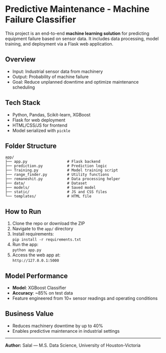 
# Predictive Maintenance - Machine Failure Classifier

This project is an end-to-end **machine learning solution** for predicting equipment failure based on sensor data. It includes data processing, model training, and deployment via a Flask web application.

## **Overview**
- Input: Industrial sensor data from machinery
- Output: Probability of machine failure
- Goal: Reduce unplanned downtime and optimize maintenance scheduling

## **Tech Stack**
- Python, Pandas, Scikit-learn, XGBoost
- Flask for web deployment
- HTML/CSS/JS for frontend
- Model serialized with `pickle`

## **Folder Structure**
```
app/
├── app.py                  # Flask backend
├── prediction.py           # Prediction logic
├── Training.py             # Model training script
├── range_finder.py         # Utility functions
├── remaneshit.py           # Data processing helper
├── data/                   # Dataset
├── models/                 # Saved model
├── static/                 # JS and CSS files
└── templates/              # HTML file
```

## **How to Run**
1. Clone the repo or download the ZIP
2. Navigate to the `app/` directory
3. Install requirements:  
   `pip install -r requirements.txt`
4. Run the app:  
   `python app.py`
5. Access the web app at:  
   `http://127.0.0.1:5000`

## **Model Performance**
- **Model**: XGBoost Classifier
- **Accuracy**: ~85% on test data
- Feature engineered from 10+ sensor readings and operating conditions

## **Business Value**
- Reduces machinery downtime by up to 40%
- Enables predictive maintenance in industrial settings

---

**Author:** Salal — M.S. Data Science, University of Houston-Victoria
